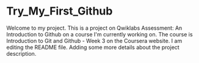 # Try_My_First_Github
Welcome to my project. This is a project on Qwiklabs Assessment: An Introduction to Github on a course I'm currently working on. The course is Introduction to Git and Github - Week 3 on the Coursera website.
I am editing the README file. Adding some more details about the project description.
